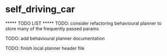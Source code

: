 # self_driving_car


***** TODO LIST *****
TODO: consider refactoring behavioural planner to store many of the frequently passed params

TODO: add behavioural planner documentation

TODO: finish local planner header file

